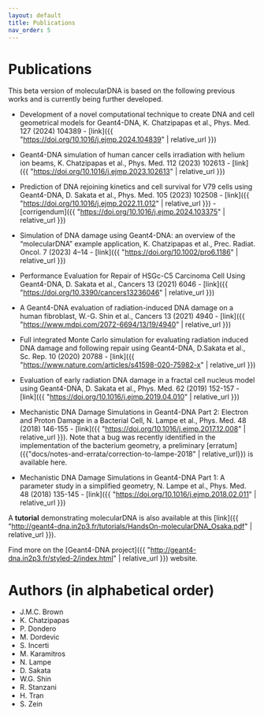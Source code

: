 ```yaml
---
layout: default
title: Publications
nav_order: 5
---
```


# Publications
This beta version of molecularDNA is based on the following previous works and is currently being further developed.

- Development of a novel computational technique to create DNA and cell geometrical models for Geant4-DNA, K. Chatzipapas et al., Phys. Med. 127 (2024) 104389 - [link]({{ "https://doi.org/10.1016/j.ejmp.2024.104839" | relative_url }})

- Geant4-DNA simulation of human cancer cells irradiation with helium ion beams, K. Chatzipapas et al., Phys. Med. 112 (2023) 102613 - [link]({{ "https://doi.org/10.1016/j.ejmp.2023.102613" | relative_url }})

- Prediction of DNA rejoining kinetics and cell survival for V79 cells using Geant4-DNA, D. Sakata et al., Phys. Med. 105 (2023) 102508 - [link]({{ "https://doi.org/10.1016/j.ejmp.2022.11.012" | relative_url }}) - [corrigendum]({{ "https://doi.org/10.1016/j.ejmp.2024.103375" | relative_url }})

- Simulation of DNA damage using Geant4-DNA: an overview of the “molecularDNA” example application, K. Chatzipapas et al., Prec. Radiat. Oncol. 7 (2023) 4–14 - [link]({{ "https://doi.org/10.1002/pro6.1186" | relative_url }})

- Performance Evaluation for Repair of HSGc-C5 Carcinoma Cell Using Geant4-DNA, D. Sakata et al., Cancers 13 (2021) 6046 - [link]({{ "https://doi.org/10.3390/cancers13236046" | relative_url }})

- A Geant4-DNA evaluation of radiation-induced DNA damage on a human fibroblast, W.-G. Shin et al., Cancers 13 (2021) 4940 - [link]({{ "https://www.mdpi.com/2072-6694/13/19/4940" | relative_url }})

- Full integrated Monte Carlo simulation for evaluating radiation induced DNA damage and following repair using Geant4-DNA, D.Sakata et al., Sc. Rep. 10 (2020) 20788 - [link]({{ "https://www.nature.com/articles/s41598-020-75982-x" | relative_url }})

- Evaluation of early radiation DNA damage in a fractal cell nucleus model using Geant4-DNA, D. Sakata et al., Phys. Med. 62 (2019) 152-157 - [link]({{ "https://doi.org/10.1016/j.ejmp.2019.04.010" | relative_url }})

- Mechanistic DNA Damage Simulations in Geant4-DNA Part 2: Electron and Proton Damage in a Bacterial Cell, N. Lampe et al., Phys. Med. 48 (2018) 146-155 - [link]({{ "https://doi.org/10.1016/j.ejmp.2017.12.008" | relative_url }}). Note that a bug was recently identified in the implementation of the bacterium geometry, a preliminary [erratum]({{"docs/notes-and-errata/correction-to-lampe-2018" | relative_url}}) is available here.

- Mechanistic DNA Damage Simulations in Geant4-DNA Part 1: A parameter study in a simplified geometry, N. Lampe et al., Phys. Med. 48 (2018) 135-145 - [link]({{ "https://doi.org/10.1016/j.ejmp.2018.02.011" | relative_url }})

A **tutorial** demonstrating molecularDNA is also available at this [link]({{ "http://geant4-dna.in2p3.fr/tutorials/HandsOn-molecularDNA_Osaka.pdf" | relative_url }}).

Find more on the [Geant4-DNA project]({{ "http://geant4-dna.in2p3.fr/styled-2/index.html" | relative_url }}) website.

# Authors (in alphabetical order)

- J.M.C. Brown
- K. Chatzipapas
- P. Dondero
- M. Dordevic
- S. Incerti
- M. Karamitros
- N. Lampe
- D. Sakata
- W.G. Shin
- R. Stanzani
- H. Tran
- S. Zein
